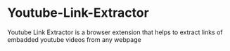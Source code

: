 # Youtube-Link-Extractor
Youtube Link Extractor is a browser extension that helps to extract links of embadded youtube videos from any webpage
